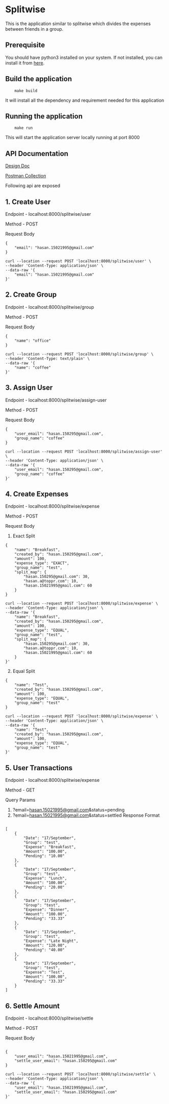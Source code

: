 # Splitwise

This is the application similar to splitwise which divides the expenses
between friends in a group.

## Prerequisite
You should have python3 installed on your system. If not installed, you can
install it from [here](https://www.python.org/downloads/).

## Build the application
```
    make build
```
It will install all the dependency and requirement needed for this application

## Running the application
```
    make run
```
This will start the application server locally running at port 8000

## API Documentation

[Design Doc](https://docs.google.com/document/d/1iMovoLf7-w_uCO54O3L09IQjEfM1xtGwl0ouLuSOCXs/edit#)

[Postman Collection](https://www.getpostman.com/collections/207a5d72e78ea2761e79)

Following api are exposed
## 1. Create User

Endpoint - localhost:8000/splitwise/user 

Method - POST

Request Body 
```
{
    "email": "hasan.15021995@gmail.com"
}
```

```
curl --location --request POST 'localhost:8000/splitwise/user' \
--header 'Content-Type: application/json' \
--data-raw '{
    "email": "hasan.15021995@gmail.com"
}'

```

## 2. Create Group

Endpoint - localhost:8000/splitwise/group 

Method - POST

Request Body 
```
{
    "name": "office"
}
```

```
curl --location --request POST 'localhost:8000/splitwise/group' \
--header 'Content-Type: text/plain' \
--data-raw '{
    "name": "coffee"
}'

```

## 3. Assign User

Endpoint - localhost:8000/splitwise/assign-user 

Method - POST

Request Body 
```
{
    "user_email": "hasan.150295@gmail.com",
    "group_name": "coffee"
}
```

```
curl --location --request POST 'localhost:8000/splitwise/assign-user' \
--header 'Content-Type: application/json' \
--data-raw '{
    "user_email": "hasan.150295@gmail.com",
    "group_name": "coffee"
}'

```

## 4. Create Expenses

Endpoint - localhost:8000/splitwise/expense

Method - POST

Request Body 

1. Exact Split

```
{
    "name": "Breakfast",
    "created_by": "hasan.150295@gmail.com",
    "amount": 100,
    "expense_type": "EXACT",
    "group_name": "test",
    "split_map": {
        "hasan.150295@gmail.com": 30,
        "hasan.a@toppr.com": 10,
        "hasan.15021995@gmail.com": 60
    }
}
```

```
curl --location --request POST 'localhost:8000/splitwise/expense' \
--header 'Content-Type: application/json' \
--data-raw '{
    "name": "Breakfast",
    "created_by": "hasan.150295@gmail.com",
    "amount": 100,
    "expense_type": "EQUAL",
    "group_name": "test",
    "split_map": {
        "hasan.150295@gmail.com": 30,
        "hasan.a@toppr.com": 10,
        "hasan.15021995@gmail.com": 60
    }
}'
```

2. Equal Split

```
{
    "name": "Test",
    "created_by": "hasan.150295@gmail.com",
    "amount": 100,
    "expense_type": "EQUAL",
    "group_name": "test"
}

```
```
curl --location --request POST 'localhost:8000/splitwise/expense' \
--header 'Content-Type: application/json' \
--data-raw '{
    "name": "Test",
    "created_by": "hasan.150295@gmail.com",
    "amount": 100,
    "expense_type": "EQUAL",
    "group_name": "test"
}'
```

## 5. User Transactions

Endpoint - localhost:8000/splitwise/expense

Method - GET

Query Params 
1. ?email=hasan.15021995@gmail.com&status=pending
2. ?email=hasan.15021995@gmail.com&status=settled
Response Format

```

[
    {
        "Date": "17/September",
        "Group": "test",
        "Expense": "Breakfast",
        "Amount": "100.00",
        "Pending": "10.00"
    },
    {
        "Date": "17/September",
        "Group": "test",
        "Expense": "Lunch",
        "Amount": "100.00",
        "Pending": "20.00"
    },
    {
        "Date": "17/September",
        "Group": "test",
        "Expense": "Dinner",
        "Amount": "100.00",
        "Pending": "33.33"
    },
    {
        "Date": "17/September",
        "Group": "test",
        "Expense": "Late Night",
        "Amount": "120.00",
        "Pending": "40.00"
    },
    {
        "Date": "17/September",
        "Group": "test",
        "Expense": "Test",
        "Amount": "100.00",
        "Pending": "33.33"
    }
]

```

## 6. Settle Amount

Endpoint - localhost:8000/splitwise/settle

Method - POST

Request Body

```

{
    "user_email": "hasan.15021995@gmail.com",
    "settle_user_email": "hasan.150295@gmail.com"
}

```
```
curl --location --request POST 'localhost:8000/splitwise/settle' \
--header 'Content-Type: application/json' \
--data-raw '{
    "user_email": "hasan.15021995@gmail.com",
    "settle_user_email": "hasan.150295@gmail.com"
}'
```